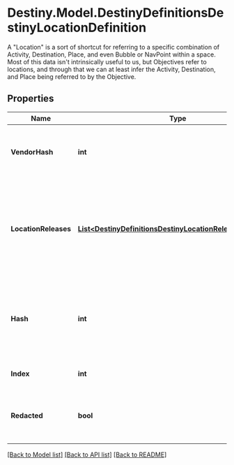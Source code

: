 # Destiny.Model.DestinyDefinitionsDestinyLocationDefinition
A \"Location\" is a sort of shortcut for referring to a specific combination of Activity, Destination, Place, and even Bubble or NavPoint within a space.  Most of this data isn't intrinsically useful to us, but Objectives refer to locations, and through that we can at least infer the Activity, Destination, and Place being referred to by the Objective.

## Properties

Name | Type | Description | Notes
------------ | ------------- | ------------- | -------------
**VendorHash** | **int** | If the location has a Vendor on it, this is the hash identifier for that Vendor. Look them up with DestinyVendorDefinition. | [optional] 
**LocationReleases** | [**List&lt;DestinyDefinitionsDestinyLocationReleaseDefinition&gt;**](DestinyDefinitionsDestinyLocationReleaseDefinition.md) | A Location may refer to different specific spots in the world based on the world&#39;s current state. This is a list of those potential spots, and the data we can use at runtime to determine which one of the spots is the currently valid one. | [optional] 
**Hash** | **int** | The unique identifier for this entity. Guaranteed to be unique for the type of entity, but not globally.  When entities refer to each other in Destiny content, it is this hash that they are referring to. | [optional] 
**Index** | **int** | The index of the entity as it was found in the investment tables. | [optional] 
**Redacted** | **bool** | If this is true, then there is an entity with this identifier/type combination, but BNet is not yet allowed to show it. Sorry! | [optional] 

[[Back to Model list]](../README.md#documentation-for-models) [[Back to API list]](../README.md#documentation-for-api-endpoints) [[Back to README]](../README.md)

